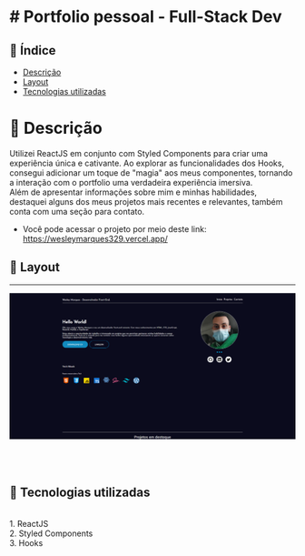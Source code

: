 # # Portfolio pessoal - Full-Stack Dev

## 📜 Índice
- <a href="#-descrição">Descrição</a>
- <a href="#-layout">Layout</a>
- <a href="#-tecnologias-utilizadas">Tecnologias utilizadas</a>



# 💭 Descrição
Utilizei ReactJS em conjunto com Styled Components para criar uma experiência única e cativante. Ao explorar as funcionalidades dos Hooks, consegui adicionar um toque de "magia" aos meus componentes, tornando a interação com o portfolio uma verdadeira experiência imersiva.<br>
Além de apresentar informações sobre mim e minhas habilidades, destaquei alguns dos meus projetos mais recentes e relevantes, também conta com uma seção para contato.
- Você pode acessar o projeto por meio deste link: <a>https://wesleymarques329.vercel.app/<a>


## 📲 Layout
<hr>

![layout](public/layout.png)

<br>
<br>

## 🔧 Tecnologias utilizadas
<br>
1. ReactJS<br>
2. Styled Components<br>
3. Hooks
